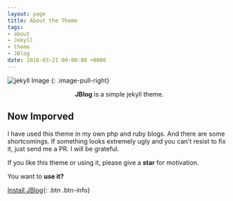 ```yaml
---
layout: page
title: About the Theme
tags:
- about
- Jekyll
- theme
- JBlog
date: 2016-03-21 00:00:00 +0000
---
```

![jekyll Image](http://dab1nmslvvntp.cloudfront.net/wp-content/uploads/2015/02/1424055625jekyll.png)
{: .image-pull-right}

<center><b>JBlog</b> is a simple jekyll theme.</center>

## Now Imporved

I have used this theme in my own php and ruby blogs. And there are some shortcomings. If something looks extremely ugly and you can't resist to fix it, just send me a PR. I will be grateful.

If you like this theme or using it, please give a **star** for motivation.

You want to **use it?**

[Install JBlog](https://github.com/alperenbozkurt/JBlog){: .btn .btn-info}